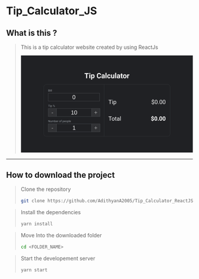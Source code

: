 # Tip_Calculator_JS

## What is this ?
> This is a tip calculator website created by using ReactJs
>
> ![Screenshot](./.github/images/screenshot1.png)

---

## How to download the project

> Clone the repository
> ```bash
> git clone https://github.com/AdithyanA2005/Tip_Calculator_ReactJS
> ```

> Install the dependencies
> ```bash
> yarn install
> ```

> Move Into the downloaded folder
> ```bash
> cd <FOLDER_NAME>
> ```

> Start the developement server
> ```bash
> yarn start
> ```
